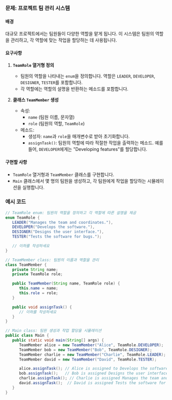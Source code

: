 
### 문제: 프로젝트 팀 관리 시스템

#### 배경
대규모 프로젝트에서는 팀원들이 다양한 역할을 맡게 됩니다. 이 시스템은 팀원의 역할을 관리하고, 각 역할에 맞는 작업을 할당하는 데 사용됩니다.

#### 요구사항
1. **`TeamRole` 열거형 정의**
   - 팀원의 역할을 나타내는 `enum`을 정의합니다. 역할은 `LEADER`, `DEVELOPER`, `DESIGNER`, `TESTER`를 포함합니다.
   - 각 역할에는 역할의 설명을 반환하는 메소드를 포함합니다.

2. **클래스 `TeamMember` 생성**
   - 속성:
      - `name` (팀원 이름, 문자열)
      - `role` (팀원의 역할, `TeamRole`)
   - 메소드:
      - 생성자: `name`과 `role`을 매개변수로 받아 초기화합니다.
      - `assignTask()`: 팀원의 역할에 따라 적절한 작업을 출력하는 메소드. 예를 들어, `DEVELOPER`에게는 "Developing features"를 할당합니다.

#### 구현할 사항
- `TeamRole` 열거형과 `TeamMember` 클래스를 구현합니다.
- `Main` 클래스에서 몇 명의 팀원을 생성하고, 각 팀원에게 작업을 할당하는 시뮬레이션을 실행합니다.

### 예시 코드
```java
// TeamRole enum: 팀원의 역할을 정의하고 각 역할에 따른 설명을 제공
enum TeamRole {
   LEADER("Manages the team and coordinates."),
   DEVELOPER("Develops the software."),
   DESIGNER("Designs the user interface."),
   TESTER("Tests the software for bugs.");

   // 이하를 작성하세요
}

// TeamMember class: 팀원의 이름과 역할을 관리
class TeamMember {
   private String name;
   private TeamRole role;

   public TeamMember(String name, TeamRole role) {
      this.name = name;
      this.role = role;
   }

   public void assignTask() {
      // 이하를 작성하세요
   }
}

// Main class: 팀원 생성과 작업 할당을 시뮬레이션
public class Main {
   public static void main(String[] args) {
      TeamMember alice = new TeamMember("Alice", TeamRole.DEVELOPER);
      TeamMember bob = new TeamMember("Bob", TeamRole.DESIGNER);
      TeamMember charlie = new TeamMember("Charlie", TeamRole.LEADER);
      TeamMember david = new TeamMember("David", TeamRole.TESTER);

      alice.assignTask(); // Alice is assigned to Develops the software.
      bob.assignTask();   // Bob is assigned Designs the user interface.
      charlie.assignTask(); // Charlie is assigned Manages the team and coordinates.
      david.assignTask();  // David is assigned Tests the software for bugs.
   }
}
```

